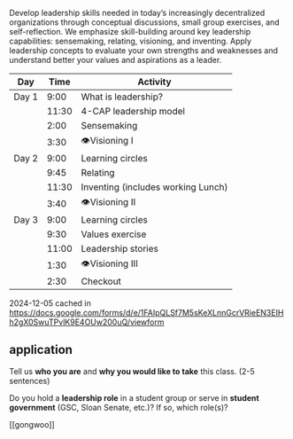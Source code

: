 
Develop leadership skills needed in today’s increasingly decentralized organizations through conceptual discussions, small group exercises, and self-reflection. We emphasize skill-building around key leadership capabilities: sensemaking, relating, visioning, and inventing. Apply leadership concepts to evaluate your own strengths and weaknesses and understand better your values and aspirations as a leader.

| Day   | Time  | Activity                           |
| ----- | ----- | ---------------------------------- |
| Day 1 | 9:00  | What is leadership?                |
|       | 11:30 | 4-CAP leadership model             |
|       | 2:00  | Sensemaking                        |
|       | 3:30  | 👁️Visioning I                     |
| Day 2 | 9:00  | Learning circles                   |
|       | 9:45  | Relating                           |
|       | 11:30 | Inventing (includes working Lunch) |
|       | 3:40  | 👁️Visioning II                    |
| Day 3 | 9:00  | Learning circles                   |
|       | 9:30  | Values exercise                    |
|       | 11:00 | Leadership stories                 |
|       | 1:30  | 👁️Visioning III                   |
|       | 2:30  | Checkout                           |

2024-12-05
cached in https://docs.google.com/forms/d/e/1FAIpQLSf7M5sKeXLnnGcrVRieEN3EIHh2gX0SwuTPvlK9E4OUw200uQ/viewform 
## application 
Tell us **who you are** and **why you would like to take** this class. (2-5 sentences)  


Do you hold a **leadership role** in a student group or serve in **student government** (GSC, Sloan Senate, etc.)? If so, which role(s)?

[[gongwoo]]